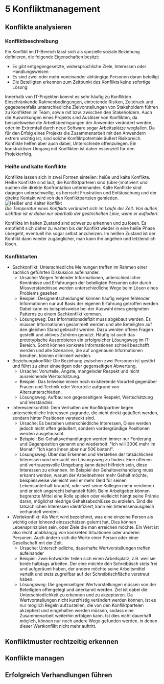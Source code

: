 # 5 Konfliktmanagement

## Konflikte analysieren
### Konfliktbeschreibung
Ein Konflikt im IT-Bereich lässt sich als spezielle soziale Beziehung definieren, die folgende Eigenschaften besitzt:  

* Es gibt entgegengesetzte, widersprüchliche Ziele, Interessen oder Handlungsweisen
* Es sind zwei oder mehr voneinander abhängige Personen daran beteiligt
* Die Beteiligten erkennen zum Zeitpunkt des Konflikts keine sofortige Lösung  

Innerhalb von IT-Projekten kommt es sehr häufig zu Konflikten. Einschränkende Rahmenbedingungen, eintretende Risiken, Zeitdruck und gegebenenfalls unterschiedliche Zielvorstellungen von Stakeholdern führen zu Konflikten im Team, sowie mit bzw. zwischen den Stakeholdern. Auch die Auswirkungen eines Projekts sind Auslöser von Konflikten, da beispielsweise die Arbeitsbedingungen der Anwender verändert werden, oder im Extremfall durch neue Software sogar Arbeitsplätze wegfallen. Da für den Erfolg eines Projekts die Zusammenarbeit mit den Anwendern extrem wichtig ist, sind solche Konfliktpotentiale äußert Risikoreich. Konflikte helfen aber auch dabei, Unterschiede offenzulegen. Ein konstruktiver Umgang mit Konflikten ist daher essenziell für den Projekterfolg.

### Heiße und kalte Konflikte  
Konflikte lassen sich in zwei Formen einteilen: heiße und kalte Konflikte. Heiße Konflikte sind laut, die Konfliktparteien sind (über-)motiviert und suchen die direkte Konfrontation untereinander. Kalte Konflikte sind dagegen unterschwellig, es herrscht Frustration und Enttäuschung und der direkte Kontakt wird von den Konfliktparteien gemieden.  
![Heißer und Kalter Konflikt](/assets/heiß_kalt_konflikt.png)  
*Die Temperatur eines Konflikts verändert sich im Laufe der Zeit. Von außen sichtbar ist er dabei nur oberhalb der gestrichelten Linie, wenn er auflodert.*  

Konflikte im kalten Zustand sind schwer zu erkennen und zu lösen. Es empfiehlt sich daher zu warten bis der Konflikt wieder in eine heiße Phase übergeht, eventuell ihn sogar selbst anzuheizen. Im heißen Zustand ist der Konflikt dann wieder zugänglicher, man kann ihn angehen und letztendlich lösen. 

### Konfliktarten
* Sachkonflikt: Unterschiedliche Meinungen treffen im Rahmen einer sachlich geführten Diskussion aufeinander.
    * Ursache: Wegen fehlender Informationen, unterschiedlicher Kenntnisse und Erfahrungen der beteiligten Personen oder durch Missverständnisse werden unterschiedliche Wege beim Lösen eines Problems gesehen.
    * Beispiel: Designentscheidungen können häufig wegen fehlender Informationen nur auf Basis der eigenen Erfahrung getroffen werden. Dabei kann es beispielsweise bei der Auswahl eines geeigneten Patterns zu einem Sachkonflikt kommen.
    * Lösungsweg: Das Informationsdefizit muss abgebaut werden. Es müssen Informationen gesammelt werden und alle Beteiligten auf den gleichen Stand gebracht werden. Dazu werden offene Fragen gestellt und aktives Zuhören genutzt. Häufig ist auch das prototypische Ausprobieren ein erfolgreicher Lösungsweg im IT-Bereich. Somit können konkrete Informationen schnell beschafft werden und alle Szenarien, die auf ungenauen Informationen beruhen, können eliminiert werden.
* Beziehungskonflikt: Die Beziehung zwischen zwei Personen ist gestört und führt zu einer einseitigen oder gegenseitigen Abwertung.
    * Ursache: Vorurteile, Ängste, mangelnder Respekt und nicht ausreichende Wertschätzung.
    * Beispiel: Das teilweise immer noch existierende Vorurteil gegenüber Frauen und Technik oder Vorurteile aufgrund von Altersunterschieden.
    * Lösungsweg: Aufbau von gegenseitigem Respekt, Wertschätzung und Verständnis.
* Interessenkonflikt: Dem Verhalten der Konfliktpartner liegen unterschiedliche Interessen zugrunde, die nicht direkt geäußert werden, sondern hinter Positionen versteckt sind.
    * Ursache: Es bestehen unterschiedliche Interessen, Diese werden jedoch nicht offen geäußert, sondern vordergründige Positionen werden ausgetauscht.
    * Beispiel: Bei Gehaltsverhandlungen werden immer nur Forderung und Gegenposition genannt und wiederholt: "Ich will 300€ mehr im Monat!" "Ich kann ihnen aber nur 50€ bieten!".
    * Lösungsweg: Über das Erkennen und Verstehen der tatsächlichen Interessen wird versucht ein Lösungsweg zu finden. Eine offenen und vertrauensvolle Umgebung kann dabei hilfreich sein, diese Interessen zu erkennen. Im Beispiel der Gehaltsverhandlung muss erkannt werden, warum der Arbeitnehmer mehr Gehalt möchte, beispielsweise vielleicht weil er mehr Geld für seinen Lebensunterhalt braucht, oder weil seine Kollegen mehr verdienen und er sich ungerecht behandelt fühlt. Beim Arbeitgeber können begrenzte Mittel eine Rolle spielen oder vielleicht hängt seine Prämie daran, möglichst niedrige Gehaltsabschlüsse zu erzielen. Sind die tatsächlichen Interessen identifiziert, kann ein Interessenausgleich verhandelt werden.
* Wertekonflikt: Als Wert wird bezeichnet, was eine einzelne Person als wichtig oder lohnend einzuschätzen gelernt hat. Dies können Lebensprinzipien sein, oder Ziele die man erreichen möchte. Ein Wert ist also recht unabhängig von konkreten Situationen oder anderen Personen. Auch ändern sich die Werte einer Person oder einer Gesellschaft mit der Zeit.
    * Ursache: Unterschiedliche, dauerhafte Wertvorstellungen treffen aufeinander
    * Beispiel: Zwei Entwickler teilen sich einen Arbeitsplatz, z.B. weil sie beide halbtags arbeiten. Der eine möchte den Schreibtisch stets frei und aufgeräumt haben, der andere möchte seine Arbeitsmittel verteilt und stets zugreifbar auf der Schreibtischfläche verstreut haben.
    * Lösungsweg: Die gegenseitigen Wertvorstellungen müssen von der Beteiligten offengelegt und anerkannt werden. Ziel ist dabei die Unterschiedlichkeit zu erkennen und zu akzeptieren. Da Wertvorstellungen nicht kurzfristig verändert werden können, ist es nur möglich Regeln aufzustellen, die von den Konfliktparteien  akzeptiert und eingehalten werden müssen, sodass eine Zusammenarbeit weiterhin erfolgen kann. Ist dies nicht dauerhaft möglich, können nur noch andere Wege gefunden werden, in denen dieser Wertkonflikt nicht mehr auftritt.

## Konfliktmuster rechtzeitig erkennen


## Konflikte managen


## Erfolgreich Verhandlungen führen

